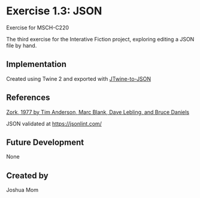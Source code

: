 # Exercise 1.3: JSON

Exercise for MSCH-C220

The third exercise for the Interative Fiction project, exploring editing a JSON file by hand.


## Implementation

Created using Twine 2 and exported with [JTwine-to-JSON](https://github.com/BL-MSCH-C220/JTwine-to-JSON)


## References

[Zork, 1977 by Tim Anderson, Marc Blank, Dave Lebling, and Bruce Daniels](https://en.wikipedia.org/wiki/Zork)

JSON validated at https://jsonlint.com/


## Future Development

None


## Created by 

Joshua Mom
